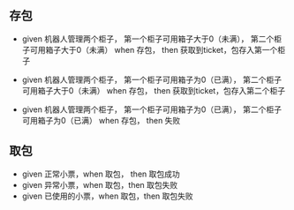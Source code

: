 ## 存包
- given 机器人管理两个柜子，
第一个柜子可用箱子大于0（未满），
第二个柜子可用箱子大于0（未满） when 存包， then 获取到ticket，包存入第一个柜子

- given 机器人管理两个柜子，
第一个柜子可用箱子为0（已满），
第二个柜子可用箱子大于0（未满） when 存包， then 获取到ticket，包存入第二个柜子

- given 机器人管理两个柜子，
第一个柜子可用箱子为0（已满），
第二个柜子可用箱子为0（已满） when 存包， then 失败


## 取包
- given 正常小票，when 取包， then 取包成功
- given 异常小票，when 取包，then 取包失败
- given 已使用的小票，when 取包，then 取包失败
